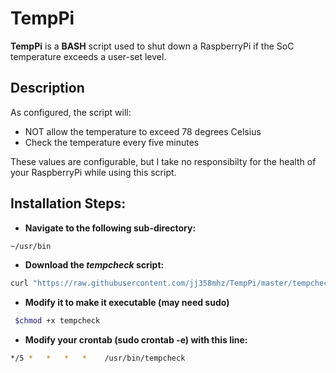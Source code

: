 TempPi
======

**TempPi** is a **BASH** script used to shut down a RaspberryPi if the SoC temperature exceeds a user-set level.

## Description

As configured, the script will:

* NOT allow the temperature to exceed 78 degrees Celsius
* Check the temperature every five minutes
 
These values are configurable, but I take no responsibilty for the health of your RaspberryPi while using this script.

## Installation Steps:

* **Navigate to the following sub-directory:**

```bash
~/usr/bin
```

* **Download the *tempcheck* script:**

```bash
curl "https://raw.githubusercontent.com/jj358mhz/TempPi/master/tempcheck" -o tempcheck
```

* **Modify it to make it executable (may need sudo)**

```bash
 $chmod +x tempcheck
```

* **Modify your crontab (sudo crontab -e) with this line:**

```bash
*/5 *   *   *   *    /usr/bin/tempcheck
```
